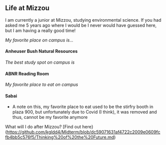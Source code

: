 ## Life at Mizzou 

I am currently a junior at Mizzou, studying environmental science. If you had asked me 5 years ago where I would be I never would have guessed here, but I am having a really good time! 

_My favorite place on campus is..._

#### **Anheuser Bush Natural Resources**

_The best study spot on campus is_

#### ABNR Reading Room 

_My favorite place to eat on campus_

#### Sabai 

* A note on this, my favorite place to eat used to be the stirfry booth in plaza 900, but unfortunately due to Covid (I think), it was removed and thus, cannot be my favorite anymore

What will I do after Mizzou? [Find out here}(https://github.com/kgldd4/Midterm/blob/dc59071631af4722c2009e0609fcfb4bb5c576f5/Thinking%20of%20the%20Future.md)


